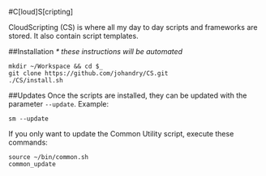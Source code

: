 #C[loud]S[cripting]

CloudScripting (CS) is where all my day to day scripts and frameworks are stored. It also contain script templates.

##Installation
_* these instructions will be automated_

```
mkdir ~/Workspace && cd $_
git clone https://github.com/johandry/CS.git 
./CS/install.sh
```

##Updates
Once the scripts are installed, they can be updated with the parameter ``--update``. Example:

```
sm --update
```
If you only want to update the Common Utility script, execute these commands:

```
source ~/bin/common.sh
common_update
```





